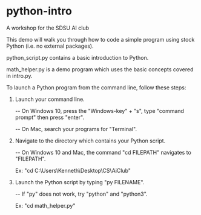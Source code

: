 # python-intro
A workshop for the SDSU AI club

This demo will walk you through how to code a simple program using stock Python (i.e. no external packages).

python_script.py contains a basic introduction to Python.

math_helper.py is a demo program which uses the basic concepts covered in intro.py.

To launch a Python program from the command line, follow these steps:

1) Launch your command line. 

	-- On Windows 10, press the "Windows-key" + "s", type "command prompt" then press "enter".

	-- On Mac, search your programs for "Terminal".

2) Navigate to the directory which contains your Python script.

	-- On Windows 10 and Mac, the command "cd FILEPATH" navigates to "FILEPATH".

	Ex: "cd C:\Users\Kenneth\Desktop\CS\AiClub"

3) Launch the Python script by typing "py FILENAME".

	-- If "py" does not work, try "python" and "python3".

	Ex: "cd math_helper.py"


